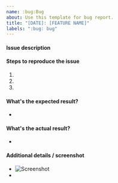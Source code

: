 ```yaml
---
name: :bug:Bug
about: Use this template for bug report.
title: "[DATE]: [FEATURE NAME]"
labels: ":bug: bug"
---
```


#### Issue description



#### Steps to reproduce the issue

1.  
2. 
3. 


#### What's the expected result?

-


#### What's the actual result?

-


#### Additional details / screenshot

- ![Screenshot]()
-

